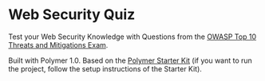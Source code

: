 # Web Security Quiz

Test your Web Security Knowledge with Questions from the [OWASP Top 10 Threats and Mitigations Exam](https://www.owasp.org/index.php/OWASP_Exams_Project).


Built with Polymer 1.0. Based on the [Polymer Starter Kit](https://github.com/PolymerElements/polymer-starter-kit) (if you want to run the project, follow the setup instructions of the Starter Kit).
